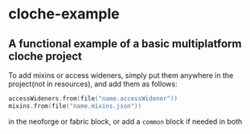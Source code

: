 # cloche-example
## A functional example of a basic multiplatform cloche project

To add mixins or access wideners, simply put them anywhere in the project(not in resources), and add them as follows:
```kotlin
accessWideners.from(file("name.accessWidener"))
mixins.from(file("name.mixins.json"))
```

in the neoforge or fabric block, or add a `common` block if needed in both
